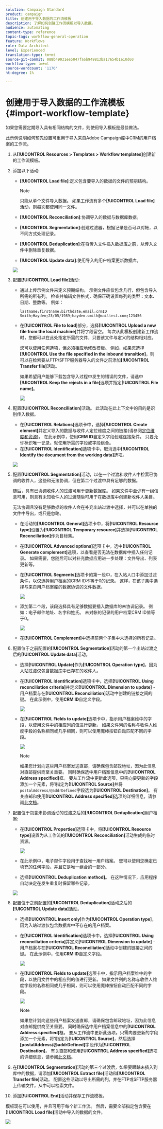 ```yaml
---
solution: Campaign Standard
product: campaign
title: 创建用于导入数据的工作流模板
description: 了解如何创建工作流模板以导入数据。
audience: automating
content-type: reference
topic-tags: workflow-general-operation
feature: Workflows
role: Data Architect
level: Experienced
translation-type: tm+mt
source-git-commit: 088b49931ee5047fa6b949813ba17654b1e10d60
workflow-type: tm+mt
source-wordcount: '1176'
ht-degree: 1%

---
```



# 创建用于导入数据的工作流模板 {#import-workflow-template}

如果您需要定期导入具有相同结构的文件，则使用导入模板是最佳做法。

此示例说明如何预先设置可重用于导入来自Adobe Campaign库中CRM的用户档案的工作流。

1. 从&#x200B;**[!UICONTROL Resources > Templates > Workflow templates]**&#x200B;创建新的工作流模板。
1. 添加以下活动:

   * **[!UICONTROL Load file]**:定义包含要导入的数据的文件的预期结构。

      >[!NOTE]
      >
      >只能从单个文件导入数据。 如果工作流有多个&#x200B;**[!UICONTROL Load file]**&#x200B;活动，则每次都使用同一文件。

   * **[!UICONTROL Reconciliation]**:协调导入的数据与数据库数据。
   * **[!UICONTROL Segmentation]**:创建过滤器，根据记录是否可以对帐，以不同方式处理记录。
   * **[!UICONTROL Deduplication]**:在将传入文件插入数据库之前，从传入文件中删除重复数据。
   * **[!UICONTROL Update data]**:使用导入的用户档案更新数据库。

   ![](assets/import_template_example0.png)

1. 配置&#x200B;**[!UICONTROL Load file]**&#x200B;活动:

   * 通过上传示例文件来定义预期结构。 示例文件应仅包含几行，但包含导入所需的所有列。 检查并编辑文件格式，确保正确设置每列的类型：文本、日期、整数等。 例如：

      ```
      lastname;firstname;birthdate;email;crmID
      Smith;Hayden;23/05/1989;hayden.smith@mailtest.com;123456
      ```

   * 在&#x200B;**[!UICONTROL File to load]**&#x200B;部分，选择&#x200B;**[!UICONTROL Upload a new file from the local machine]**&#x200B;并将字段留空。 每次从此模板创建新工作流时，您都可以在此处指定所需的文件，只要该文件与定义的结构相对应。

      您可以使用任何选项，但必须相应地修改模板。 例如，如果您选择&#x200B;**[!UICONTROL Use the file specified in the inbound transition]**，则可以在检索要从FTP/SFTP服务器导入的文件之前添加&#x200B;**[!UICONTROL Transfer file]**&#x200B;活动。

      如果希望用户能够下载包含导入过程中发生的错误的文件，请选中&#x200B;**[!UICONTROL Keep the rejects in a file]**&#x200B;选项并指定&#x200B;**[!UICONTROL File name]**。

      ![](assets/import_template_example1.png)

1. 配置&#x200B;**[!UICONTROL Reconciliation]**&#x200B;活动。 此活动在此上下文中的目的是识别传入数据。

   * 在&#x200B;**[!UICONTROL Relations]**&#x200B;选项卡中，选择&#x200B;**[!UICONTROL Create element]**&#x200B;并定义导入的数据与收件人定位维度之间的链接(请参阅[定位维度和资源](../../automating/using/query.md#targeting-dimensions-and-resources))。 在此示例中，使用&#x200B;**CRM ID**&#x200B;自定义字段创建连接条件。 只要允许标识唯一记录，就使用所需的字段或字段组合。
   * 在&#x200B;**[!UICONTROL Identification]**&#x200B;选项卡中，取消选中&#x200B;**[!UICONTROL Identify the document from the working data]**&#x200B;选项。

   ![](assets/import_template_example2.png)

1. 配置&#x200B;**[!UICONTROL Segmentation]**&#x200B;活动，以在一个过渡和收件人中检索已协调的收件人，这些和无法协调，但在第二个过渡中具有足够的数据。

   随后，具有已协调收件人的过渡可用于更新数据库。 如果文件中至少有一组信息可用，则具有未知收件人的过渡随后可用于在数据库中创建新收件人条目。

   无法协调且没有足够数据的收件人会在补充出站过渡中选择，并可以在单独的文件中导出，或只是忽略。

   * 在活动的&#x200B;**[!UICONTROL General]**&#x200B;选项卡中，将&#x200B;**[!UICONTROL Resource type]**&#x200B;设置为&#x200B;**[!UICONTROL Temporary resource]**&#x200B;并选择&#x200B;**[!UICONTROL Reconciliation]**&#x200B;作为目标集。
   * 在&#x200B;**[!UICONTROL Advanced options]**&#x200B;选项卡中，选中&#x200B;**[!UICONTROL Generate complement]**&#x200B;选项，以查看是否无法在数据库中插入任何记录。 如果需要，您随后可以对补充数据应用进一步处理：文件导出、列表更新等。
   * 在&#x200B;**[!UICONTROL Segments]**&#x200B;选项卡的第一段中，在入站人口中添加过滤条件，以仅选择用户档案的CRM ID不等于0的记录。 这样，在该子集中选择与来自用户档案库的数据协调的文件数据。

      ![](assets/import_template_example3.png)

   * 添加第二个段，该段选择具有足够数据要插入数据库的未协调记录。 例如：电子邮件地址、名字和姓氏。 未对帐的记录的用户档案CRM ID值等于0。

      ![](assets/import_template_example3_2.png)

   * 在&#x200B;**[!UICONTROL Complement]**&#x200B;中选择前两个子集中未选择的所有记录。

1. 配置位于之前配置的&#x200B;**[!UICONTROL Segmentation]**&#x200B;活动的第一个出站过渡之后的&#x200B;**[!UICONTROL Update data]**&#x200B;活动。

   * 选择&#x200B;**[!UICONTROL Update]**&#x200B;作为&#x200B;**[!UICONTROL Operation type]**，因为入站过渡仅包含数据库中已存在的收件人。
   * 在&#x200B;**[!UICONTROL Identification]**&#x200B;选项卡中，选择&#x200B;**[!UICONTROL Using reconciliation criteria]**&#x200B;并定义&#x200B;**[!UICONTROL Dimension to update]** -用户档案与在&#x200B;**[!UICONTROL Reconciliation]**&#x200B;活动中创建的链接之间的键。 在此示例中，使用&#x200B;**CRM ID**&#x200B;自定义字段。

      ![](assets/import_template_example6.png)

   * 在&#x200B;**[!UICONTROL Fields to update]**&#x200B;选项卡中，指示用户档案维中的字段，以使用文件中的相应列的值进行更新。 如果文件列的名称与收件人维度字段的名称相同或几乎相同，则可以使用魔棒按钮自动匹配不同的字段。

      ![](assets/import_template_example6_2.png)

      >[!NOTE]
      >
      >如果您计划向这些用户档案发送直邮，请确保包含邮政地址，因为此信息对直邮提供商至关重要。 同时确保选中用户档案信息中的&#x200B;**[!UICONTROL Address specified]**&#x200B;框。 要从工作流中更新此选项，只需向要更新的字段添加一个元素，将&#x200B;**1**&#x200B;指定为&#x200B;**[!UICONTROL Source]**&#x200B;并将`postalAddress/@addrDefined`字段选为&#x200B;**[!UICONTROL Destination]**。 有关直邮和使用&#x200B;**[!UICONTROL Address specified]**&#x200B;选项的详细信息，请参阅[此文档](../../channels/using/about-direct-mail.md#recommendations)。

1. 配置位于包含未协调活动的过渡之后的&#x200B;**[!UICONTROL Deduplication]**&#x200B;用户档案:

   * 在&#x200B;**[!UICONTROL Properties]**&#x200B;选项卡中，将&#x200B;**[!UICONTROL Resource type]**&#x200B;设置为从工作流的&#x200B;**[!UICONTROL Reconciliation]**&#x200B;活动生成的临时资源。

      ![](assets/import_template_example4.png)

   * 在此示例中，电子邮件字段用于查找唯一用户档案。 您可以使用您确定已填充的任何字段，并且它是唯一组合的一部分。
   * 选择&#x200B;**[!UICONTROL Deduplication method]**。 在这种情况下，应用程序自动决定在发生重复时保留哪些记录。

   ![](assets/import_template_example7.png)

1. 配置位于之前配置的&#x200B;**[!UICONTROL Deduplication]**&#x200B;活动之后的&#x200B;**[!UICONTROL Update data]**&#x200B;活动。

   * 选择&#x200B;**[!UICONTROL Insert only]**&#x200B;作为&#x200B;**[!UICONTROL Operation type]**，因为入站过渡仅包含数据库中不存在的用户档案。
   * 在&#x200B;**[!UICONTROL Identification]**&#x200B;选项卡中，选择&#x200B;**[!UICONTROL Using reconciliation criteria]**&#x200B;并定义&#x200B;**[!UICONTROL Dimension to update]** -用户档案与在&#x200B;**[!UICONTROL Reconciliation]**&#x200B;活动中创建的链接之间的键。 在此示例中，使用&#x200B;**CRM ID**&#x200B;自定义字段。

      ![](assets/import_template_example6.png)

   * 在&#x200B;**[!UICONTROL Fields to update]**&#x200B;选项卡中，指示用户档案维中的字段，以使用文件中的相应列的值进行更新。 如果文件列的名称与收件人维度字段的名称相同或几乎相同，则可以使用魔棒按钮自动匹配不同的字段。

      ![](assets/import_template_example6_2.png)

      >[!NOTE]
      >
      >如果您计划向这些用户档案发送直邮，请确保包含邮政地址，因为此信息对直邮提供商至关重要。 同时确保选中用户档案信息中的&#x200B;**[!UICONTROL Address specified]**&#x200B;框。 要从工作流中更新此选项，只需向要更新的字段添加一个元素，将&#x200B;**1**&#x200B;指定为&#x200B;**[!UICONTROL Source]**，然后选择&#x200B;**[postalAddress/@addrDefined]**&#x200B;字段作为&#x200B;**[!UICONTROL Destination]**。 有关直邮和使用&#x200B;**[!UICONTROL Address specified]**&#x200B;选项的详细信息，请参阅[此文档](../../channels/using/about-direct-mail.md#recommendations)。

1. 在&#x200B;**[!UICONTROL Segmentation]**&#x200B;活动的第三个过渡后，如果要跟踪未插入到库中的数据，请添加&#x200B;**[!UICONTROL Extract file]**&#x200B;活动和&#x200B;**[!UICONTROL Transfer file]**&#x200B;活动。 配置这些活动以导出所需的列，并在FTP或SFTP服务器上传输文件，从中可以检索文件。
1. 添加&#x200B;**[!UICONTROL End]**&#x200B;活动并保存工作流模板。

模板现在可以使用，并且可用于每个新工作流。 然后，需要全部指定包含要在&#x200B;**[!UICONTROL Load file]**&#x200B;活动中导入的数据的文件。

![](assets/import_template_example9.png)
